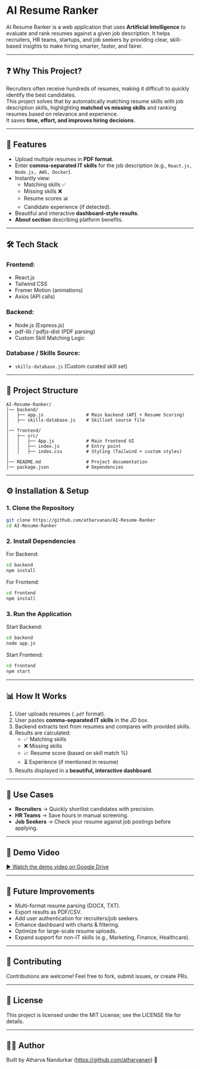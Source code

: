 # AI Resume Ranker

AI Resume Ranker is a web application that uses **Artificial Intelligence** to evaluate and rank resumes against a given job description. It helps recruiters, HR teams, startups, and job seekers by providing clear, skill-based insights to make hiring smarter, faster, and fairer.

---

## ❓ Why This Project?
Recruiters often receive hundreds of resumes, making it difficult to quickly identify the best candidates.  
This project solves that by automatically matching resume skills with job description skills, highlighting **matched vs missing skills** and ranking resumes based on relevance and experience.  
It saves **time, effort, and improves hiring decisions**.

---

## 🚀 Features
- Upload multiple resumes in **PDF format**.
- Enter **comma-separated IT skills** for the job description (e.g., `React.js, Node.js, AWS, Docker`).
- Instantly view:
  - Matching skills ✅
  - Missing skills ❌
  - Resume scores 📊
  - Candidate experience (if detected).
- Beautiful and interactive **dashboard-style results**.
- **About section** describing platform benefits.

---

## 🛠️ Tech Stack
### Frontend:
- React.js
- Tailwind CSS
- Framer Motion (animations)
- Axios (API calls)

### Backend:
- Node.js (Express.js)
- pdf-lib / pdfjs-dist (PDF parsing)
- Custom Skill Matching Logic

### Database / Skills Source:
- `skills-database.js` (Custom curated skill set)

---

## 📂 Project Structure

```
AI-Resume-Ranker/
│── backend/
│   ├── app.js                # Main backend (API + Resume Scoring)
│   ├── skills-database.js    # Skillset source file
│
│── frontend/
│   ├── src/
│   │   ├── App.js            # Main frontend UI
│   │   ├── index.js          # Entry point
│   │   ├── index.css         # Styling (Tailwind + custom styles)
│
│── README.md                 # Project documentation
│── package.json              # Dependencies
```

---

## ⚙️ Installation & Setup

### 1. Clone the Repository
```bash
git clone https://github.com/atharvanan/AI-Resume-Ranker
cd AI-Resume-Ranker
```

### 2. Install Dependencies

For Backend:
```bash
cd backend
npm install
```

For Frontend:
```bash
cd frontend
npm install
```

### 3. Run the Application

Start Backend:
```bash
cd backend
node app.js
```

Start Frontend:
```bash
cd frontend
npm start
```

---

## 📊 How It Works
1. User uploads resumes (`.pdf` format).
2. User pastes **comma-separated IT skills** in the JD box.
3. Backend extracts text from resumes and compares with provided skills.
4. Results are calculated:
   - ✅ Matching skills
   - ❌ Missing skills
   - 📈 Resume score (based on skill match %)
   - ⏳ Experience (if mentioned in resume)
5. Results displayed in a **beautiful, interactive dashboard**.

---

## 🎯 Use Cases
- **Recruiters** → Quickly shortlist candidates with precision.
- **HR Teams** → Save hours in manual screening.
- **Job Seekers** → Check your resume against job postings before applying.

---

## 🎥 Demo Video

[▶️ Watch the demo video on Google Drive](https://drive.google.com/file/d/1A2m_cC7TI9ab5vWVVaE4-A8Wxmih2JJC/view?usp=sharing)

---

## 📌 Future Improvements
- Multi-format resume parsing (DOCX, TXT).
- Export results as PDF/CSV.
- Add user authentication for recruiters/job seekers.
- Enhance dashboard with charts & filtering.
- Optimize for large-scale resume uploads.
- Expand support for non-IT skills (e.g., Marketing, Finance, Healthcare).

---

## 🤝 Contributing
Contributions are welcome! Feel free to fork, submit issues, or create PRs.

---
## 📝 License
This project is licensed under the MIT License; see the LICENSE file for details.

---

## 👨‍💻 Author
Built by Atharva Nandurkar (https://github.com/atharvanan) 🚀
